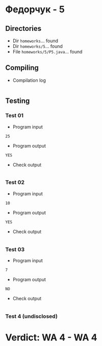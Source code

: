 # Федорчук - 5
## Directories
- Dir `homeworks`... found
- Dir `homeworks/5`... found
- File `homeworks/5/P5.java`... found
## Compiling
- Compilation log
```
```
## Testing
### Test 01
- Program input
```
25
```
- Program output
```
YES
```
- Check output
```
```
### Test 02
- Program input
```
10
```
- Program output
```
YES
```
- Check output
```
```
### Test 03
- Program input
```
7
```
- Program output
```
NO
```
- Check output
```
```
### Test 4 (undisclosed)
# Verdict: **WA 4** - WA 4
